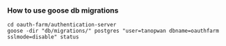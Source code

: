 ### How to use goose db migrations ###
```
cd oauth-farm/authentication-server
goose -dir "db/migrations/" postgres "user=tanopwan dbname=oauthfarm sslmode=disable" status
```